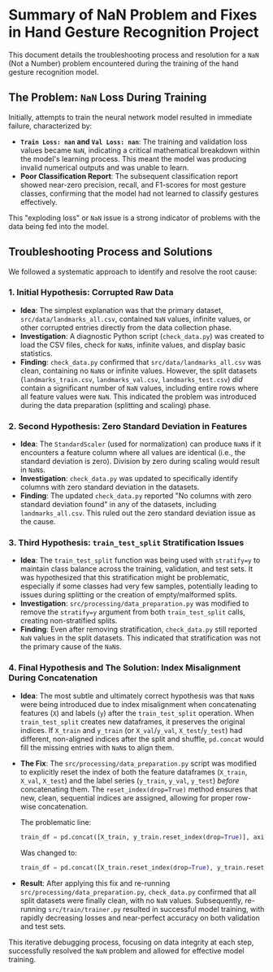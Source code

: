 # Summary of NaN Problem and Fixes in Hand Gesture Recognition Project

This document details the troubleshooting process and resolution for a `NaN` (Not a Number) problem encountered during the training of the hand gesture recognition model.

## The Problem: `NaN` Loss During Training

Initially, attempts to train the neural network model resulted in immediate failure, characterized by:
*   **`Train Loss: nan` and `Val Loss: nan`**: The training and validation loss values became `NaN`, indicating a critical mathematical breakdown within the model's learning process. This meant the model was producing invalid numerical outputs and was unable to learn.
*   **Poor Classification Report**: The subsequent classification report showed near-zero precision, recall, and F1-scores for most gesture classes, confirming that the model had not learned to classify gestures effectively.

This "exploding loss" or `NaN` issue is a strong indicator of problems with the data being fed into the model.

## Troubleshooting Process and Solutions

We followed a systematic approach to identify and resolve the root cause:

### 1. Initial Hypothesis: Corrupted Raw Data

*   **Idea**: The simplest explanation was that the primary dataset, `src/data/landmarks_all.csv`, contained `NaN` values, infinite values, or other corrupted entries directly from the data collection phase.
*   **Investigation**: A diagnostic Python script (`check_data.py`) was created to load the CSV files, check for `NaN`s, infinite values, and display basic statistics.
*   **Finding**: `check_data.py` confirmed that `src/data/landmarks_all.csv` was clean, containing no `NaN`s or infinite values. However, the split datasets (`landmarks_train.csv`, `landmarks_val.csv`, `landmarks_test.csv`) *did* contain a significant number of `NaN` values, including entire rows where all feature values were `NaN`. This indicated the problem was introduced during the data preparation (splitting and scaling) phase.

### 2. Second Hypothesis: Zero Standard Deviation in Features

*   **Idea**: The `StandardScaler` (used for normalization) can produce `NaN`s if it encounters a feature column where all values are identical (i.e., the standard deviation is zero). Division by zero during scaling would result in `NaN`s.
*   **Investigation**: `check_data.py` was updated to specifically identify columns with zero standard deviation in the datasets.
*   **Finding**: The updated `check_data.py` reported "No columns with zero standard deviation found" in any of the datasets, including `landmarks_all.csv`. This ruled out the zero standard deviation issue as the cause.

### 3. Third Hypothesis: `train_test_split` Stratification Issues

*   **Idea**: The `train_test_split` function was being used with `stratify=y` to maintain class balance across the training, validation, and test sets. It was hypothesized that this stratification might be problematic, especially if some classes had very few samples, potentially leading to issues during splitting or the creation of empty/malformed splits.
*   **Investigation**: `src/processing/data_preparation.py` was modified to remove the `stratify=y` argument from both `train_test_split` calls, creating non-stratified splits.
*   **Finding**: Even after removing stratification, `check_data.py` still reported `NaN` values in the split datasets. This indicated that stratification was not the primary cause of the `NaN`s.

### 4. Final Hypothesis and The Solution: Index Misalignment During Concatenation

*   **Idea**: The most subtle and ultimately correct hypothesis was that `NaN`s were being introduced due to index misalignment when concatenating features (`X`) and labels (`y`) after the `train_test_split` operation. When `train_test_split` creates new dataframes, it preserves the original indices. If `X_train` and `y_train` (or `X_val`/`y_val`, `X_test`/`y_test`) had different, non-aligned indices after the split and shuffle, `pd.concat` would fill the missing entries with `NaN`s to align them.
*   **The Fix**: The `src/processing/data_preparation.py` script was modified to explicitly reset the index of both the feature dataframes (`X_train`, `X_val`, `X_test`) and the label series (`y_train`, `y_val`, `y_test`) *before* concatenating them. The `reset_index(drop=True)` method ensures that new, clean, sequential indices are assigned, allowing for proper row-wise concatenation.

    The problematic line:
    ```python
    train_df = pd.concat([X_train, y_train.reset_index(drop=True)], axis=1)
    ```
    Was changed to:
    ```python
    train_df = pd.concat([X_train.reset_index(drop=True), y_train.reset_index(drop=True)], axis=1)
    ```
*   **Result**: After applying this fix and re-running `src/processing/data_preparation.py`, `check_data.py` confirmed that all split datasets were finally clean, with no `NaN` values. Subsequently, re-running `src/train/trainer.py` resulted in successful model training, with rapidly decreasing losses and near-perfect accuracy on both validation and test sets.

This iterative debugging process, focusing on data integrity at each step, successfully resolved the `NaN` problem and allowed for effective model training.

